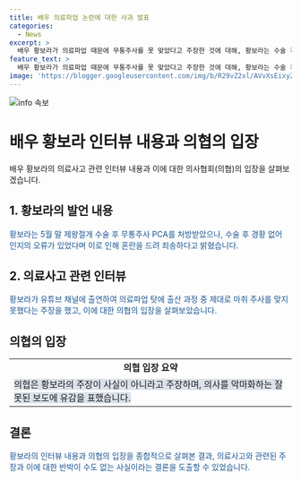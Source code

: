 ```yaml
---
title: 배우 의료파업 논란에 대한 사과 발표
categories:
  - News
excerpt: >
  배우 황보라가 의료파업 때문에 무통주사를 못 맞았다고 주장한 것에 대해, 황보라는 수술 후 경험이 없어 인지 오류가 있었다며 사과했다. 또한 병원 측의 인력부족으로 인해 페인버스터 처방을 받지 못했다고 언급했다. 의사협회는 이 주장이 사실이 아니라고 반박했으며, 다수 언론이 잘못된 내용을 보도해 의사를 악마화하고 잘못된 여론을 선동했다고 비판했다.
feature_text: >
  배우 황보라가 의료파업 때문에 무통주사를 못 맞았다고 주장한 것에 대해, 황보라는 수술 후 경험이 없어 인지 오류가 있었다며 사과했다. 또한 병원 측의 인력부족으로 인해 페인버스터 처방을 받지 못했다고 언급했다. 의사협회는 이 주장이 사실이 아니라고 반박했으며, 다수 언론이 잘못된 내용을 보도해 의사를 악마화하고 잘못된 여론을 선동했다고 비판했다.
image: 'https://blogger.googleusercontent.com/img/b/R29vZ2xl/AVvXsEixyZcFfHzMRdzZMjFBmAUKJYCLCGyLL1o632UiGVXcaFdKo_bkvkuCioo0uUKlGfBVcT3P84aROyZIXSBEx3Aw5nCQ3pTgDom1WDC4m8eifvWiAmWEEVb4x6G_l8C0QH225ldMjyaFvpxGEBGNO37VmDTDMHGhJPq73UglMfDca1-0aw/s1600/blogspot.png'
---
```


<p><img src="https://blogger.googleusercontent.com/img/b/R29vZ2xl/AVvXsEixyZcFfHzMRdzZMjFBmAUKJYCLCGyLL1o632UiGVXcaFdKo_bkvkuCioo0uUKlGfBVcT3P84aROyZIXSBEx3Aw5nCQ3pTgDom1WDC4m8eifvWiAmWEEVb4x6G_l8C0QH225ldMjyaFvpxGEBGNO37VmDTDMHGhJPq73UglMfDca1-0aw/s1600/blogspot.png" alt="info 속보" /></p>

<h1>배우 황보라 인터뷰 내용과 의협의 입장</h1>

<p data-ke-size="size16">배우 황보라의 의료사고 관련 인터뷰 내용과 이에 대한 의사협회(의협)의 입장을 살펴보겠습니다.</p>

<h2>1. 황보라의 발언 내용</h2>

<p><span style="color: #1a5490;">황보라는 5월 말 제왕절개 수술 후 무통주사 PCA를 처방받았으나, 수술 후 경황 없어 인지의 오류가 있었다며 이로 인해 혼란을 드려 죄송하다고 밝혔습니다.</span></p>

<h2>2. 의료사고 관련 인터뷰</h2>

<p><span style="color: #1a5490;">황보라가 유튜브 채널에 출연하여 의료파업 탓에 출산 과정 중 제대로 마취 주사를 맞지 못했다는 주장을 했고, 이에 대한 의협의 입장을 살펴보았습니다.</span></p>

<h2>의협의 입장</h2>

<table>
  <tr>
    <td style="text-align: center; height: 17px;"><b>의협 입장 요약</b></td>
  </tr>
  <tr>
    <td><span style="background-color: #21538527;">의협은 황보라의 주장이 사실이 아니라고 주장하며, 의사를 악마화하는 잘못된 보도에 유감을 표했습니다.</span></td>
  </tr>
</table>

<h2>결론</h2>

<p><span style="color: #1a5490;">황보라의 인터뷰 내용과 의협의 입장을 종합적으로 살펴본 결과, 의료사고와 관련된 주장과 이에 대한 반박이 수도 없는 사실이라는 결론을 도출할 수 있었습니다.</span></p>


